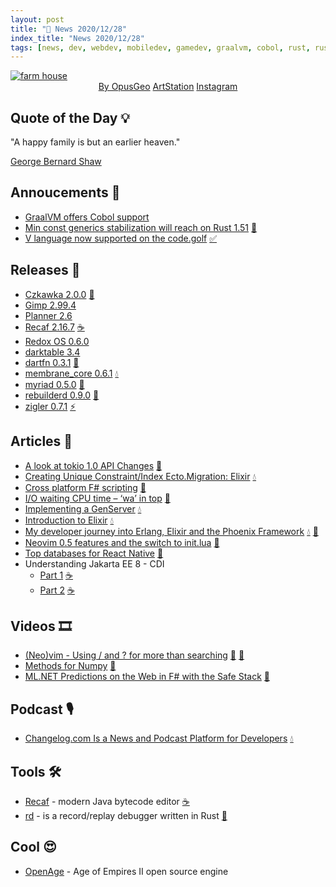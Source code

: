 ```yaml
---
layout: post
title: "📜 News 2020/12/28"
index_title: "News 2020/12/28"
tags: [news, dev, webdev, mobiledev, gamedev, graalvm, cobol, rust, rustlang, vlang, gimp, java, dartlang, elixir, dotnet, fsharp, linux, erlang, vim, neovim, jakarta, python, ziglang]
---
```


<a href="https://daily-tech-news.github.io/2020/12/28/news.html">
  <img src="https://user-images.githubusercontent.com/430272/103243822-d88cc600-4939-11eb-849a-4a69d19f4181.jpg"
     alt="farm house"
     class="image">
</a>

<div style="text-align:center">
   <a href="https://www.reddit.com/user/OpusGeo/">By OpusGeo</a>
   <a href="https://www.artstation.com/opusgeo">ArtStation</a>
   <a href="https://www.instagram.com/opusgeo">Instagram</a>
</div>

## Quote of the Day 💡

"A happy family is but an earlier heaven."

[George Bernard Shaw](https://en.wikipedia.org/wiki/George_Bernard_Shaw)

## Annoucements 🥁

- [GraalVM offers Cobol support](https://www.infoq.com/news/2020/12/graalvm-cobol/)
- [Min const generics stabilization will reach on Rust 1.51](https://github.com/rust-lang/rust/pull/79135) [🦀](https://www.rust-lang.org "#rust")
- [V language now supported on the code.golf](https://code.golf/recent/v) [✅](https://vlang.io "#vlang")

## Releases 🥳

- [Czkawka 2.0.0](https://github.com/qarmin/czkawka/releases/tag/2.0.0) [🦀](https://www.rust-lang.org "#rust")
- [Gimp 2.99.4](https://www.gimp.org/news/2020/12/25/gimp-2-99-4-released/)
- [Planner 2.6](https://useplanner.com/release/2020/12/24/merry-christmas-everyone-planner-2-6-is-here/)
- [Recaf 2.16.7](https://github.com/Col-E/Recaf/releases/tag/2.16.7) [☕️](https://www.java.com "#java")
- [Redox OS 0.6.0](https://www.redox-os.org/news/release-0.6.0/)
- [darktable 3.4](https://www.darktable.org/2020/12/darktable-3-4/)
- [dartfn 0.3.1](https://github.com/GoogleCloudPlatform/functions-framework-dart) [🎯](https://dart.dev "#dartlang")
- [membrane_core 0.6.1](https://github.com/membraneframework/membrane_core/releases/tag/v0.6.1) [💧](https://elixir-lang.org "#elixirlang")
- [myriad 0.5.0](https://github.com/MoiraeSoftware/myriad/releases/tag/v0.5.0) [🔷](https://fsharp.org "#fsharp #dotnet")
- [rebuilderd 0.9.0](https://github.com/kpcyrd/rebuilderd/releases/tag/v0.9.0) [🦀](https://www.rust-lang.org "#rust")
- [zigler 0.7.1](https://twitter.com/DNAutics/status/1342006701948456960) [⚡️](https://ziglang.org "#ziglang")

## Articles 📜

- [A look at tokio 1.0 API Changes](https://leshow.github.io/post/udp_tokio_1_0/) [🦀](https://www.rust-lang.org "#rust")
- [Creating Unique Constraint/Index Ecto.Migration: Elixir](https://alvinrapada.medium.com/creating-unique-constraint-index-ecto-migration-elixir-37146722e593) [💧](https://elixir-lang.org "#elixirlang")
- [Cross platform F# scripting](https://phillipcarter.dev/posts/cross-platform-fsharp-scripting.html) [🔷](https://fsharp.org "#fsharp #dotnet")
- [I/O waiting CPU time – ‘wa’ in top](https://blog.ycrash.io/2020/11/28/i-o-waiting-cpu-time-wa-in-top/) [🐧](https://www.linux.org "#linux")
- [Implementing a GenServer](https://apboobalan.medium.com/implementing-a-genserver-50fad4320422) [💧](https://elixir-lang.org "#elixirlang")
- [Introduction to Elixir](https://dev.to/serokell/introduction-to-elixir-1gm0) [💧](https://elixir-lang.org "#elixirlang")
- [My developer journey into Erlang, Elixir and the Phoenix Framework](https://evomedia.medium.com/my-developer-journey-into-erlang-elixir-and-the-phoenix-framework-dd5db12df95f) [💧](https://elixir-lang.org "#elixirlang") [📡](https://www.erlang.org "#erlang")
- [Neovim 0.5 features and the switch to init.lua](https://oroques.dev/notes/neovim-init/) [🍃](https://neovim.io "#neovim")
- [Top databases for React Native](https://www.mindinventory.com/blog/top-react-native-databases/) [🔶](https://www.ecma-international.org "#javascript")
- Understanding Jakarta EE 8 - CDI 
  - [Part 1](https://dzone.com/articles/understanding-jarkarta-ee-8-cdi-part-1) [☕️](https://www.java.com "#java")
  - [Part 2](https://dzone.com/articles/understanding-jakarta-ee-8-cdi-part-2-qualifying-your-beans) [☕️](https://www.java.com "#java")

## Videos 🎞

- [(Neo)vim - Using / and ? for more than searching](https://www.youtube.com/watch?v=ekjzz_LBbR0) [🍃](https://www.vim.org "#vim") [🍃](https://neovim.io "#neovim")
- [Methods for Numpy](https://www.youtube.com/watch?v=UUrvn0Dc6S4) [🐍](https://www.python.org "#python")
- [ML.NET Predictions on the Web in F# with the Safe Stack](https://www.youtube.com/watch?v=yM6gjErsPT0) [🔷](https://fsharp.org "#fsharp #dotnet")

## Podcast 🎙

- [Changelog.com Is a News and Podcast Platform for Developers](https://runninginproduction.com/podcast/63-changelog-is-a-news-and-podcast-platform-for-developers) [💧](https://elixir-lang.org "#elixirlang")

## Tools 🛠

- [Recaf](https://github.com/Col-E/Recaf) - modern Java bytecode editor [☕️](https://www.java.com "#java")
- [rd](https://github.com/sidkshatriya/rd) - is a record/replay debugger written in Rust [🦀](https://www.rust-lang.org "#rust")

## Cool 😍

- [OpenAge](https://github.com/SFTtech/openage) - Age of Empires II open source engine

